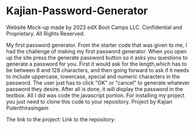 # Kajian-Password-Generator
Website Mock-up made by  2023 edX Boot Camps LLC. Confidential and Proprietary. All Rights Reserved.

My first password generator. From the starter code that was given to me, I had the challenge of making my first password generator. When you open up the site press the generate password button so it asks you questions to generate a password for you. First it would ask for the length,which has to be between 8 and 128 characters, and then going forward to ask if it needs to include uppercase, lowercase, special and numeric characters in the password. The user just has to click "OK" or "cancel" to generate whatever password they desire. After all is done, it will display the password in the textbox. All I did was code the javascript portion. For installing my project you just need to clone this code to your repository.
Project by Kajian Pulenthirasingam

The link to the project:
Link to the repository: